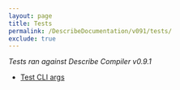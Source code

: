 ```yaml
---
layout: page
title: Tests
permalink: /DescribeDocumentation/v091/tests/
exclude: true
---
```

_Tests ran against Describe Compiler v0.9.1_

* [Test CLI args](/DescribeDocumentation/v091/tests/test-1)
